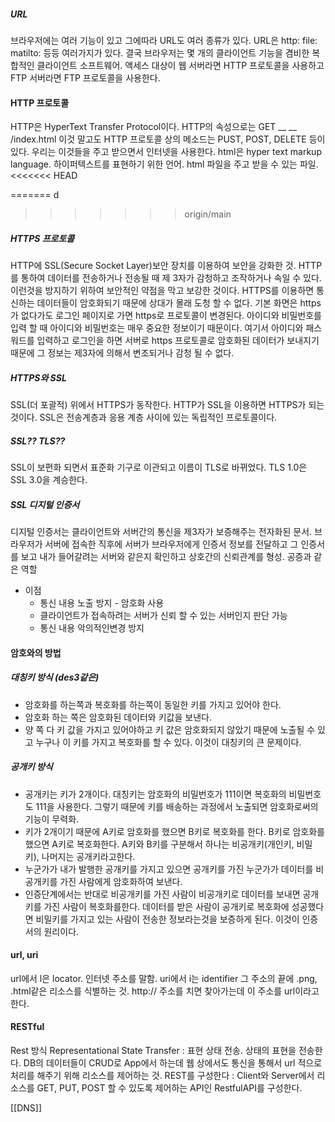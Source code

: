 ##### URL
브라우저에는 여러 기능이 있고 그에따라 URL도 여러 종류가 있다.
URL은 http: file: matilto: 등등 여러가지가 있다. 결국 브라우저는 몇 개의 클라이언트 기능을 겸비한 복합적인 클라이언트 소프트웨어. 
액세스 대상이 웹 서버라면 HTTP 프로토콜을 사용하고 FTP 서버라면 FTP 프로토콜을 사용한다.

#### HTTP 프로토콜
HTTP은 HyperText Transfer Protocol이다.
HTTP의 속성으로는 GET __ __ /index.html
이것 말고도 HTTP 프로토콜 상의 메소드는 PUST, POST, DELETE 등이 있다.
우리는 이것들을 주고 받으면서 인터넷을 사용한다.
html은 hyper text markup language. 하이퍼텍스트를 표현하기 위한 언어.
html 파일을 주고 받을 수 있는 파일.
<<<<<<< HEAD


=======
d
>>>>>>> origin/main
##### HTTPS 프로토콜
HTTP에 SSL(Secure Socket Layer)보안 장치를 이용하여 보안을 강화한 것. HTTP를 통하여 데이터를 전송하거나 전송될 때 제 3자가 감청하고 조작하거나 속일 수 있다. 이런것을 방지하기 위하여 보안적인 약점을 막고 보강한 것이다. HTTPS를 이용하면 통신하는 데이터들이 암호화되기 때문에 상대가 몰래 도청 할 수 없다. 
기본 화면은 https가 없다가도 로그인 페이지로 가면 https로 프로토콜이 변경된다. 아이디와 비밀번호를 입력 할 때 아이디와 비밀번호는 매우 중요한 정보이기 때문이다. 여기서 아이디와 패스워드를 입력하고 로그인을 하면 서버로 https 프로토콜로 암호화된 데이터가 보내지기 때문에 그 정보는 제3자에 의해서 변조되거나 감청 될 수 없다. 

##### HTTPS와 SSL
SSL(더 포괄적) 위에서 HTTPS가 동작한다. HTTP가 SSL을 이용하면 HTTPS가 되는것이다. SSL은 전송계층과 응용 계층 사이에 있는 독립적인 프로토콜이다. 

##### SSL?? TLS??
SSL이 보편화 되면서 표준화 기구로 이관되고 이름이 TLS로 바뀌었다. TLS 1.0은 SSL 3.0을 계승한다.

##### SSL 디지털 인증서
디지털 인증서는 클라이언트와 서버간의 통신을 제3자가 보증해주는 전자화된 문서. 브라우저가 서버에 접속한 직후에 서버가 브라우저에게 인증서 정보를 전달하고 그 인증서를 보고 내가 들어갈려는 서버와 같은지 확인하고 상호간의 신뢰관계를 형성. 공증과 같은 역할
- 이점
	- 통신 내용 노출 방지 - 암호화 사용
	- 클라이언트가 접속하려는 서버가 신뢰 할 수 있는 서버인지 판단 가능
	- 통신 내용 악의적인변경 방지
#### 암호와의 방법
##### 대칭키 방식 (des3같은)
- 암호화를 하는쪽과 복호화를 하는쪽이 동일한 키를 가지고 있어야 한다.
- 암호화 하는 쪽은 암호화된 데이터와 키값을 보낸다.
- 양 쪽 다 키 값을 가지고 있어야하고 키 값은 암호화되지 않았기 때문에 노출될 수 있고 누구나 이 키를 가지고 복호화를 할 수 있다. 이것이 대칭키의 큰 문제이다.
##### 공개키 방식
- 공개키는 키가 2개이다. 대칭키는 암호화의 비밀번호가 111이면 복호화의 비밀번호도 111을 사용한다. 그렇기 때문에 키를 배송하는 과정에서 노출되면 암호화로써의 기능이 무력화.
- 키가 2개이기 때문에 A키로 암호화를 했으면 B키로 복호화를 한다. B키로 암호화를 했으면 A키로 복호화한다. A키와 B키를 구분해서 하나는 비공개키(개인키, 비밀키), 나머지는 공개키라고한다. 
- 누군가가 내가 발행한 공개키를 가지고 있으면 공개키를 가진 누군가가 데이터를 비공개키를 가진 사람에게 암호화하여 보낸다. 
- 인증단계에서는 반대로 비공개키를 가진 사람이 비공개키로 데이터를 보내면 공개키를 가진 사람이 복호화를한다. 데이터를 받은 사람이 공개키로 복호화에 성공했다면 비밀키를 가지고 있는 사람이 전송한 정보라는것을 보증하게 된다. 이것이 인증서의 원리이다.
#### url, uri
url에서 l은 locator. 인터넷 주소를 말함.
uri에서 i는 identifier 그 주소의 끝에 .png, .html같은 리소스를 식별하는 것. 
http:// 주소를 치면 찾아가는데 이 주소를 url이라고 한다.

#### RESTful
Rest 방식
Representational State Transfer :  표현 상태 전송. 상태의 표현을 전송한다.
DB의 데이터들이 CRUD로 App에서 하는데 웹 상에서도 통신을 통해서 url 적으로 처리를 해주기 위해 리소스를 제어하는 것. 
REST를 구성한다 : Client와 Server에서 리소스를 GET, PUT, POST 할 수 있도록 제어하는 API인 RestfulAPI를 구성한다.

[[DNS]]